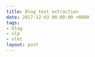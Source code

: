 ```yaml
---
title: Blog text extraction
date: 2017-12-03 00:00:00 +0000
tags:
- blog
- nlp
- nlkt
layout: post
---
```

